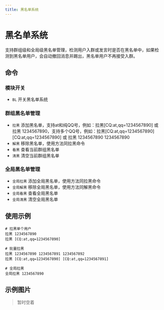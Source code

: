 ```yaml
---
title: 黑名单系统
---
```


# 黑名单系统

支持群组级和全局级黑名单管理，检测用户入群或发言时是否在黑名单中，如果检测到黑名单用户，会自动撤回消息并踢出，黑名单用户不再接受入群。

## 命令

### 模块开关
- `BL` 开关黑名单系统

### 群组黑名单管理
- `拉黑` 添加黑名单，支持at和纯QQ号，例如：拉黑[CQ:at,qq=1234567890] 或 拉黑 1234567890，支持多个QQ号，例如：拉黑[CQ:at,qq=1234567890] [CQ:at,qq=1234567890] 或 拉黑 1234567890 1234567890
- `解黑` 移除黑名单，使用方法同拉黑命令
- `看黑` 查看当前群组黑名单
- `清黑` 清空当前群组黑名单

### 全局黑名单管理
- `全局拉黑` 添加全局黑名单，使用方法同拉黑命令
- `全局解黑` 移除全局黑名单，使用方法同解黑命令
- `全局看黑` 查看全局黑名单
- `全局清黑` 清空全局黑名单

## 使用示例

```
# 拉黑单个用户
拉黑 1234567890
拉黑 [CQ:at,qq=1234567890]

# 批量拉黑
拉黑 1234567890 1234567891 1234567892
拉黑 [CQ:at,qq=1234567890] [CQ:at,qq=1234567891]

# 全局拉黑
全局拉黑 1234567890
```

## 示例图片

> 暂时空着
